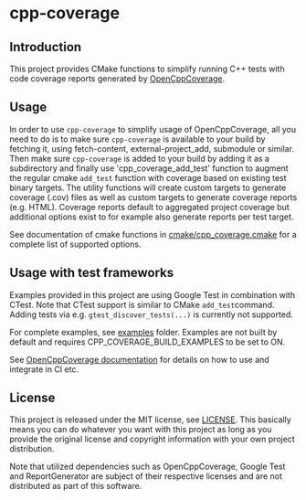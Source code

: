# cpp-coverage

## Introduction
This project provides CMake functions to simplify running C++ tests with code 
coverage reports generated by [OpenCppCoverage](https://github.com/OpenCppCoverage/OpenCppCoverage).

## Usage

In order to use `cpp-coverage` to simplify usage of OpenCppCoverage, all you need 
to do is to make sure `cpp-coverage` is available to your build by fetching it, 
using fetch-content, external-project_add, submodule or similar. 
Then make sure `cpp-coverage` is added to your build by adding it as a subdirectory 
and finally use 'cpp_coverage_add_test' function to augment the regular cmake 
`add_test` function with coverage based on existing test binary targets. 
The utility functions will create custom targets to generate coverage (.cov) files 
as well as custom targets to generate coverage reports (e.g. HTML). Coverage reports 
default to aggregated project coverage but additional options exist to for example 
also generate reports per test target. 

See documentation of cmake functions in [cmake/cpp_coverage.cmake](cmake/cpp_coverage.cmake) 
for a complete list of supported options.

## Usage with test frameworks

Examples provided in this project are using Google Test in combination with CTest. 
Note that CTest support is similar to CMake `add_test`command.
Adding tests via e.g. `gtest_discover_tests(...)` is currently not supported. 

For complete examples, see [examples](examples) folder. Examples are not built by default 
and requires CPP_COVERAGE_BUILD_EXAMPLES to be set to ON.

See [OpenCppCoverage documentation](https://github.com/OpenCppCoverage/OpenCppCoverage/wiki) 
for details on how to use and integrate in CI etc.

## License
This project is released under the MIT license, see [LICENSE](LICENSE). This basically means 
you can do whatever you want with this project as long as you provide the original 
license and copyright information with your own project distribution.

Note that utilized dependencies such as OpenCppCoverage, Google Test and
ReportGenerator are subject of their respective licenses and are not distributed 
as part of this software.
